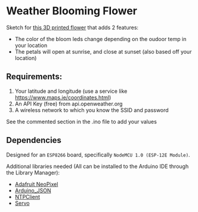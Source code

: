 # Weather Blooming Flower
Sketch for [this 3D printed flower](https://www.prusaprinters.org/prints/134028-blooming-flower-remix) that adds 2 features:
- The color of the bloom leds change depending on the oudoor temp in your location
- The petals will open at sunrise, and close at sunset (also based off your location)

## Requirements:
1) Your latitude and longitude (use a service like https://www.maps.ie/coordinates.html)
2) An API Key (free) from api.openweather.org
3) A wireless network to which you know the SSID and password

See the commented section in the .ino file to add your values

## Dependencies
Designed for an `ESP8266` board, specifically `NodeMCU 1.0 (ESP-12E Module)`.

Additional libraries needed (All can be installed to the Arduino IDE through the Library Manager):
- [Adafruit NeoPixel](https://www.arduino.cc/reference/en/libraries/adafruit-neopixel/)
- [Arduino_JSON](https://www.arduino.cc/reference/en/libraries/arduino_json/)
- [NTPClient](https://www.arduino.cc/reference/en/libraries/ntpclient/)
- [Servo](https://www.arduino.cc/reference/en/libraries/servo/)
